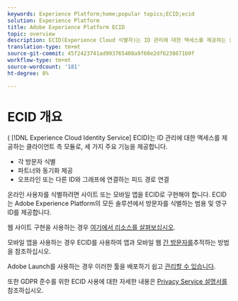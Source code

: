 ```yaml
---
keywords: Experience Platform;home;popular topics;ECID;ecid
solution: Experience Platform
title: Adobe Experience Platform ECID
topic: overview
description: ECID(Experience Cloud 식별자)는 ID 관리에 대한 액세스를 제공하는 클라이언트 측 모듈로, 세 가지 기본 기능을 제공합니다.
translation-type: tm+mt
source-git-commit: 45f2423741ad993765408a9f60e2df6238671b9f
workflow-type: tm+mt
source-wordcount: '181'
ht-degree: 8%

---
```



# ECID 개요

( [!DNL Experience Cloud Identity Service] ECID)는 ID 관리에 대한 액세스를 제공하는 클라이언트 측 모듈로, 세 가지 주요 기능을 제공합니다.

- 각 방문자 식별
- 파트너와 동기화 제공
- 오프라인 또는 다른 ID와 그래프에 연결하는 피드 경로 연결

온라인 사용자를 식별하려면 사이트 또는 모바일 앱을 ECID로 구현해야 합니다. ECID는 Adobe Experience Platform의 모든 솔루션에서 방문자를 식별하는 범용 및 영구 ID를 제공합니다.

웹 사이트 구현을 사용하는 경우 [여기에서 리소스를 살펴보십시오](https://docs.adobe.com/content/help/ko-KR/id-service/using/home.html).

모바일 앱을 사용하는 경우 ECID를 사용하여 앱과 모바일 웹 [간 방문자를](https://docs.adobe.com/content/help/en/mobile-services/ios/sdk-reference-ios/hybrid-app.html)추적하는 방법을 참조하십시오.

Adobe Launch를 사용하는 경우 이러한 툴을 배포하기 쉽고 [관리할 수 있습니다](https://docs.adobe.com/content/help/ko-KR/launch/using/overview.html).

또한 GDPR 준수를 위한 ECID 사용에 대한 자세한 내용은 [Privacy Service 설명서를](../privacy-service/identity-data.md) 참조하십시오.

